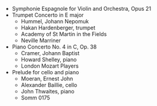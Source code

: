 - Symphonie Espagnole for Violin and Orchestra, Opus 21
- Trumpet Concerto in E major
    - Hummel, Johann Nepomuk
    - Hakan Hardenberger, trumpet
    - Academy of St Martin in the Fields
    - Neville Marriner
- Piano Concerto No. 4 in C, Op. 38
    - Cramer, Johann Baptist
    - Howard Shelley, piano
    - London Mozart Players
- Prelude for cello and piano
    - Moeran, Ernest John
    - Alexander Baillie, cello
    - John Thwaites, piano
    - Somm 0175 
